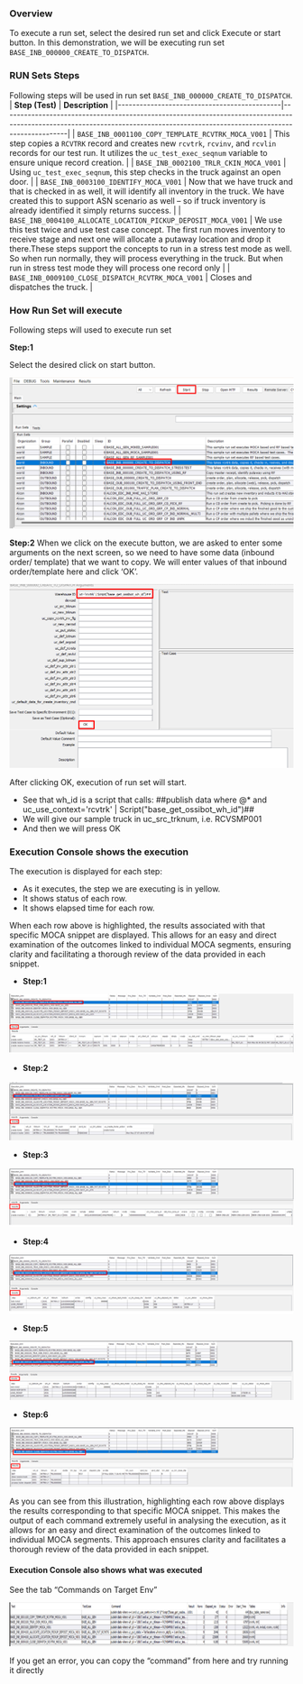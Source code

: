 ### Overview

To execute a run set, select the desired run set and click Execute or start button. In this demonstration, we will be executing run set `BASE_INB_000000_CREATE_TO_DISPATCH`. 

### RUN Sets Steps
Following steps will be used in run set `BASE_INB_000000_CREATE_TO_DISPATCH`.
| **Step (Test)**                             | **Description**                                                                                                                                                              |
|---------------------------------------------|------------------------------------------------------------------------------------------------------------------------------------------------------------------------------|
| `BASE_INB_0001100_COPY_TEMPLATE_RCVTRK_MOCA_V001` | This step copies a `RCVTRK` record and creates new `rcvtrk`, `rcvinv`, and `rcvlin` records for our test run. It utilizes the `uc_test_exec_seqnum` variable to ensure unique record creation. |
| `BASE_INB_0002100_TRLR_CKIN_MOCA_V001`    | Using `uc_test_exec_seqnum`, this step checks in the truck against an open door.                                                                                            |
| ` BASE_INB_0003100_IDENTIFY_MOCA_V001 `       | Now that we have truck and that is checked in as well, it will identify all inventory in the truck.  We have created this to support ASN scenario as well – so if truck inventory is already identified it simply returns success.                                                    |
| ` BASE_INB_0004100_ALLOCATE_LOCATION_PICKUP_DEPOSIT_MOCA_V001 `           | We use this test twice and use test case concept.  The first run moves inventory to receive stage and next one will allocate a putaway location and drop it there.These steps support the concepts to run in a stress test mode as well.  So when run normally, they will process everything in the truck. But when run in stress test mode they will process one record only                               |
| `BASE_INB_0009100_CLOSE_DISPATCH_RCVTRK_MOCA_V001` | Closes and dispatches the truck.                                                                                                                                             |

### How Run Set will execute

Following steps will used to execute run set 

**Step:1**

Select the desired click on start button.

![](Images/image41.png)

**Step:2**
When we click on the execute button, we are asked to enter some arguments on the next screen, so we need to have some data (inbound order/ template) that we want to copy. We will enter values of that inbound order/template here and click ‘OK’.

![](Images/image42.png)

After clicking OK, execution of run set will start.
-	See that wh_id is a script that calls: 
##publish data where @* and uc_use_context='rcvtrk' | Script("base_get_ossibot_wh_id")## 
-	We will give our sample truck in uc_src_trknum, i.e. RCVSMP001 
-	And then we will press OK 

### Execution Console shows the execution 
The execution is displayed for each step: 
-	As it executes, the step we are executing is in yellow. 
-	It shows status of each row. 
-	It shows elapsed time for each row. 

When each row above is highlighted, the results associated with that specific MOCA snippet are displayed. This allows for an easy and direct examination of the outcomes linked to individual MOCA segments, ensuring clarity and facilitating a thorough review of the data provided in each snippet.
-	**Step:1**
  
![](Images/image43.png)

-	**Step:2**
  
![](Images/image44.png)

-	**Step:3**
  
![](Images/image45.png)

-	**Step:4**
  
![](Images/image46.png)

-	**Step:5**
  
![](Images/image47.png)

-	**Step:6**
  
![](Images/image48.png)

As you can see from this illustration, highlighting each row above displays the results corresponding to that specific MOCA snippet. This makes the output of each command extremely useful in analysing the execution, as it allows for an easy and direct examination of the outcomes linked to individual MOCA segments. This approach ensures clarity and facilitates a thorough review of the data provided in each snippet.

#### Execution Console also shows what was executed 

See the tab “Commands on Target Env” 

![](Images/image49.png)

If you get an error, you can copy the “command” from here and try running it directly 
